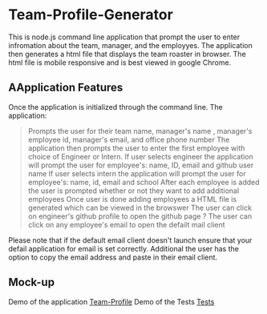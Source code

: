 # Team-Profile-Generator
This is node.js command line application that prompt the user to enter infromation about the team, manager, and the employyes. The application then generates a html file that displays the team roaster in browser. The html file is mobile responsive and is best viewed in google Chrome. 

## AApplication Features
Once the application is initialized through the command line. The application:
> Prompts the user for their team name, manager's name , manager's employee id, manager's email, and office phone number
> The application then prompts the user to enter the first employee with choice of Engineer or Intern.
> If user selects engineer the application will prompt the user for employee's: name, ID, email and github user name
> If user selects intern the application will prompt the user for employee's: name, id, email and school
> After each employee is added the user is prompted whether or not they want to add additional employees
> Once user is done adding employees a HTML file is generated which can be viewed in the browswer
> The user can click on engineer's github profile to open the github page
? The user can click on any employee's email to open the defailt mail client

Please note that if the default email client doesn't launch ensure that your defail application for email is set correctly. Additional the user has the option to copy the email address and paste in their email client. 

## Mock-up

Demo of the application [Team-Profile](https://github.com/asheth22/Team-Profile-Generator/blob/main/assets/teamprofile.gif)
Demo of the Tests [Tests](https://github.com/asheth22/Team-Profile-Generator/blob/main/assets/tests,gif)